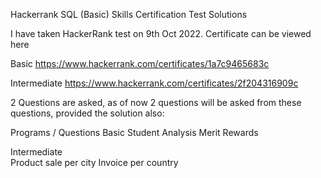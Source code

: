 Hackerrank SQL (Basic) Skills Certification Test Solutions


I have taken HackerRank test on 9th Oct 2022. Certificate can be viewed here

Basic https://www.hackerrank.com/certificates/1a7c9465683c

Intermediate https://www.hackerrank.com/certificates/2f204316909c

2 Questions are asked, as of now 2 questions will be asked from these questions, provided the solution also:

Programs / Questions
Basic 
Student Analysis
Merit Rewards

Intermediate  
Product sale per city
Invoice per country
